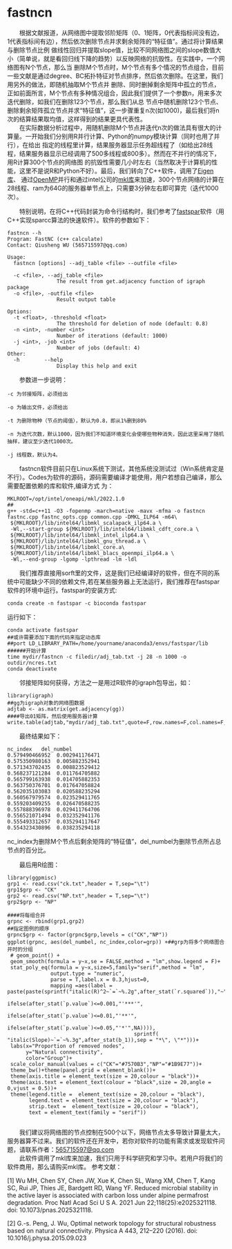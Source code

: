# fastncn
&emsp;&emsp;根据文献报道，从网络图中提取邻阶矩阵（0、1矩阵，0代表指标间没有边，1代表指标间有边），然后依次删除节点并求剩余矩阵的“特征值”。通过将计算结果与删除节点比例
做线性回归并提取slope值，比较不同网络图之间的slope数值大小（简单说，就是看回归线下降的趋势）以反映网络的抗毁性。在实践中，一个网络图有N个节点，那么当
删除M个节点时，M个节点有多个情况的节点组合，目前一些文献是通过degree、BC拓扑特征对节点排序，然后依次删除。在这里，我们用另外的做法，即随机抽取M个节点并
删除、同时删掉剩余矩阵中孤立的节点，正如前面所言，M个节点有多种情况组合，因此我们提供了一个参数n，用来多次迭代删除，如我们在删除123个节点，那么我们从总
节点中随机删除123个节点、删除剩余矩阵孤立节点并求“特征值”，这一步骤重复n次(如1000)，最后我们将n次的结算结果取均值，这样得到的结果更具代表性。  
&emsp;&emsp;在实际数据分析过程中，用随机删除M个节点并迭代n次的做法具有很大的计算量。一开始我们分别用R并行计算、Python的numpy模块计算（同时也用了并行），在给出
指定的线程里计算，结果服务器显示任务超线程了（如给出28线程，结果服务器显示已经调用了500多线程或800多）。然而在不并行的情况下，用R计算300个节点的网络图
的抗毁性需要几小时左右（当然取决于计算机的性能，这里不是说R和Python不好）。最后，我们转向了C++软件，调用了[Eigen库](https://eigen.tuxfamily.org/index.php?title=Main_Page)、
通过[OpenMP](https://www.openmp.org/)并行和通过intel公司的[mkl库](https://www.intel.com/content/www/us/en/developer/tools/oneapi/onemkl.html#gs.esqumy)来加速，300个节点网络的计算在28线程、ram为64G的服务器单节点上，只需要3分钟左右即可算完（迭代1000次）。  

&emsp;&emsp;特别说明，在将C++代码封装为命令行结构时，我们参考了[fastspar](https://github.com/scwatts/fastspar)软件（用C++实现sparcc算法的快速软件）。软件的参数如下：
```
fastncn --h
Program: FastNC (c++ calculate)
Contact: Qiusheng WU (565715597@qq.com)

Usage:
  fastncn [options] --adj_table <file> --outfile <file>

  -c <file>, --adj_table <file>
                The result from get.adjacency function of igraph package
  -o <file>, -outfile <file>
                Result output table

Options:
  -t <float>, -threshold <float>
                The threshold for deletion of node (default: 0.8)
  -n <int>, -number <int>
                Number of iterations (default: 1000)
  -j <int>, -job <int>
                Number of jobs (default: 4)
Other:
  -h        --help
                Display this help and exit
  ```
  &emsp;&emsp;参数进一步说明：
 ```
-c 为邻接矩阵，必须给出

-o 为输出文件，必须给出

-t 为删除物种（节点的阈值），默认为0.8，即从1%删到80%

-n 为迭代次数，默认1000，因为我们不知道环境变化会使哪些物种消失，因此这里采用了随机抽样，建议至少迭代1000次。

-j 线程数，默认为4。
 ```
 &emsp;&emsp;fastncn软件目前只在Linux系统下测试，其他系统没测试过（Win系统肯定是不行）。Codes为软件的源码，源码需要编译才能使用，用户若想自己编译，那么需要配置依赖的库和软件,编译方式
为：
```
MKLROOT=/opt/intel/oneapi/mkl/2022.1.0
##
g++ -std=c++11 -O3 -fopenmp -march=native -mavx -mfma -o fastncn fastnc.cpp fastnc_opts.cpp common.cpp -DMKL_ILP64 -m64\
 ${MKLROOT}/lib/intel64/libmkl_scalapack_ilp64.a \
 -Wl,--start-group ${MKLROOT}/lib/intel64/libmkl_cdft_core.a \
 ${MKLROOT}/lib/intel64/libmkl_intel_ilp64.a \
 ${MKLROOT}/lib/intel64/libmkl_gnu_thread.a \
 ${MKLROOT}/lib/intel64/libmkl_core.a\
 ${MKLROOT}/lib/intel64/libmkl_blacs_openmpi_ilp64.a \
 -Wl,--end-group -lgomp -lpthread -lm -ldl
``` 
 &emsp;&emsp;我们推荐直接用sorft里的文件，这是我们已经编译好的软件，但在不同的系统中可能缺少不同的依赖文件,若在某些服务器上无法运行，我们推荐在fastspar软件的环境中运行。fastspar的安装方式:
 ```
 conda create -n fastspar -c bioconda fastspar
 ```
 运行如下：
 ```
 conda activate fastspar
##或许需要添加下面的代码来指定动态库
##port LD_LIBRARY_PATH=/home/yourname/anaconda3/envs/fastspar/lib
######开始计算
time mydir/fastncn -c filedir/adj_tab.txt -j 28 -n 1000 -o outdir/ncres.txt
conda deactivate
 ```
 &emsp;&emsp;邻接矩阵如何获得，方法之一是用过R软件的igraph包导出，如：
 ```
library(igraph)
##gg为igraph对象的网络图数据
adjtab <- as.matrix(get.adjacency(gg))
####导出01矩阵，然后使用服务器计算
write.table(adjtab,"mydir/adj_tab.txt",quote=F,row.names=F,col.names=F,sep="\t")
 ```
 &emsp;&emsp;最终结果如下：
 ```
 nc_index	del_numbel
0.579490466952	0.002941176471
0.575350980163	0.005882352941
0.571343702435	0.008823529412
0.568237121284	0.011764705882
0.565799163938	0.014705882353
0.563750376701	0.017647058824
0.562035103083	0.020588235294
0.560567979574	0.023529411765
0.559203409255	0.026470588235
0.557888396978	0.029411764706
0.556521071494	0.032352941176
0.555493312657	0.035294117647
0.554323430896	0.038235294118
 ```
nc_index为删除M个节点后剩余矩阵的“特征值”，del_numbel为删除节点所占总节点的百分比。  
 
 &emsp;&emsp;最后用R绘图：
 ```
library(ggpmisc)
grp1 <- read.csv("ck.txt",header = T,sep="\t")
grp1$grp <- "CK"
grp2 <- read.csv("NP.txt",header = T,sep="\t")
grp2$grp <- "NP"

####将每组合并
grpnc <- rbind(grp1,grp2)
##指定图例的顺序
grpnc$grp <- factor(grpnc$grp,levels = c("CK","NP"))
 ggplot(grpnc, aes(del_numbel, nc_index,color=grp)) +##grp为将多个网络图合并时的分组
  # geom_point() +
  geom_smooth(formula = y~x,se = FALSE,method = "lm",show.legend = F)+
  stat_poly_eq(formula = y~x,size=5,family="serif",method = "lm",
               output.type = "numeric",
               parse = T,label.x = 0.3,hjust=0,
               mapping =aes(label = paste(paste(sprintf("italic(R)^2~`=`~%.2g",after_stat(`r.squared`)),"~",
                                                ifelse(after_stat(`p.value`)<=0.001,"'***'",
                                                       ifelse(after_stat(`p.value`)<=0.01,"'**'",
                                                              ifelse(after_stat(`p.value`)<=0.05,"'*'",NA)))),
                                          sprintf( "italic(Slope)~`=`~%.3g",after_stat(b_1)),sep = "*\", \"*")))+
  labs(x="Proportion of removed nodes",
       y="Natural connectivity",
       color="Group")+
  scale_color_manual(values = c("CK"="#7570B3","NP"="#1B9E77"))+
  theme_bw()+theme(panel.grid = element_blank())+
  theme(axis.title = element_text(size = 20,colour = "black"))+
  theme(axis.text = element_text(colour = "black",size = 20,angle = 0,vjust = 0.5))+
  theme(legend.title =  element_text(size = 20,colour = "black"), 
        legend.text = element_text(size = 20,colour = "black"),
        strip.text =  element_text(size = 20,colour = "black"),
        text = element_text(family = "serif"))


 ```
 &emsp;&emsp;我们建议将网络图的节点控制在500个以下，网络节点太多导致计算量太大，服务器算不过来。我们的软件还在开发中，若你对软件的功能有需求或发现软件问题，请联系作者：565715597@qq.com  
 &emsp;&emsp;此软件调用了mkl库来加速，我们只用于科学研究和学习中。若用户将我们的软件商用，那么请购买mkl库。
 参考文献：  
 
 [1] Wu MH, Chen SY, Chen JW, Xue K, Chen SL, Wang XM, Chen T, Kang SC, Rui JP, Thies JE, Bardgett RD, Wang YF. Reduced microbial stability in the active layer is associated with carbon loss under alpine permafrost degradation. Proc Natl Acad Sci U S A. 2021 Jun 22;118(25):e2025321118. doi: 10.1073/pnas.2025321118.  
 
[2] G.-s. Peng, J. Wu, Optimal network topology for structural robustness based on natural connectivity. Physica A 443, 212–220 (2016). doi: 10.1016/j.physa.2015.09.023
 
 
 
 
  
  
